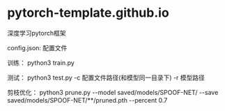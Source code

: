 # pytorch-template.github.io
深度学习pytorch框架

config.json: 配置文件

训练：
python3 train.py

测试：
python3 test.py -c 配置文件路径(和模型同一目录下) -r 模型路径

剪枝优化：
python3 prune.py --model saved/models/SPOOF-NET/ --save saved/models/SPOOF-NET/**/pruned.pth --percent 0.7
